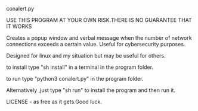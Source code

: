 conalert.py

USE THIS PROGRAM AT YOUR OWN RISK.THERE IS NO GUARANTEE THAT IT WORKS

Creates a popup window and verbal message when the number of network connections exceeds a certain value. Useful for cybersecurity purposes.

Designed for linux and my situation but may be useful for others.

to install type "sh install" in a terminal in the program folder.

to run type "python3 conalert.py" in the program folder.

Alternatively ,just type "sh run" to install the program and then run it.


LICENSE - as free as it gets.Good luck.
